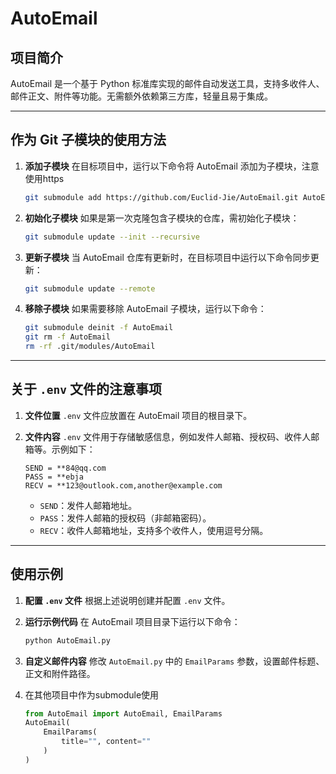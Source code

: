 # AutoEmail

## 项目简介
AutoEmail 是一个基于 Python 标准库实现的邮件自动发送工具，支持多收件人、邮件正文、附件等功能。无需额外依赖第三方库，轻量且易于集成。

---

## 作为 Git 子模块的使用方法

1. **添加子模块**
   在目标项目中，运行以下命令将 AutoEmail 添加为子模块，注意使用https
   
   ```bash
   git submodule add https://github.com/Euclid-Jie/AutoEmail.git AutoEmail
   ```
   
2. **初始化子模块**
   如果是第一次克隆包含子模块的仓库，需初始化子模块：
   ```bash
   git submodule update --init --recursive
   ```

3. **更新子模块**
   当 AutoEmail 仓库有更新时，在目标项目中运行以下命令同步更新：
   ```bash
   git submodule update --remote
   ```

4. **移除子模块**
   如果需要移除 AutoEmail 子模块，运行以下命令：
   ```bash
   git submodule deinit -f AutoEmail
   git rm -f AutoEmail
   rm -rf .git/modules/AutoEmail
   ```

---

## 关于 `.env` 文件的注意事项

1. **文件位置**
   `.env` 文件应放置在 AutoEmail 项目的根目录下。

2. **文件内容**
   `.env` 文件用于存储敏感信息，例如发件人邮箱、授权码、收件人邮箱等。示例如下：
   
   ```properties
   SEND = **84@qq.com
   PASS = **ebja
   RECV = **123@outlook.com,another@example.com
   ```
   
   - `SEND`：发件人邮箱地址。
   - `PASS`：发件人邮箱的授权码（非邮箱密码）。
   - `RECV`：收件人邮箱地址，支持多个收件人，使用逗号分隔。

---

## 使用示例

1. **配置 `.env` 文件**
   根据上述说明创建并配置 `.env` 文件。

2. **运行示例代码**
   在 AutoEmail 项目目录下运行以下命令：
   ```bash
   python AutoEmail.py
   ```

3. **自定义邮件内容**
   修改 `AutoEmail.py` 中的 `EmailParams` 参数，设置邮件标题、正文和附件路径。

4. 在其他项目中作为submodule使用

   ```python
   from AutoEmail import AutoEmail, EmailParams
   AutoEmail(
       EmailParams(
           title="", content=""
       )
   )
   ```

   